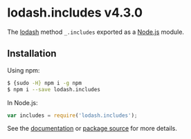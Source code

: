 # lodash.includes v4.3.0

The [lodash](https://lodash.com/) method `_.includes` exported as a [Node.js](https://nodejs.org/) module.

## Installation

Using npm:
```bash
$ {sudo -H} npm i -g npm
$ npm i --save lodash.includes
```

In Node.js:
```js
var includes = require('lodash.includes');
```

See the [documentation](https://lodash.com/docs#includes) or [package source](https://github.com/lodash/lodash/blob/4.3.0-npm-packages/lodash.includes) for more details.
